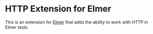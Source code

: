 # HTTP Extension for Elmer

This is an extension for [Elmer](https://github.com/brian-watkins/elmer) that adds the 
ability to work with HTTP in Elmer tests.